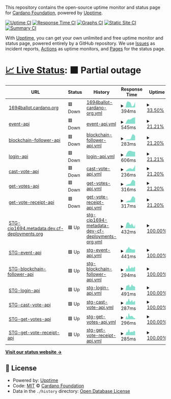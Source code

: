 This repository contains the open-source uptime monitor and status page for [Cardano Foundation](https://cardanofoundation.org), powered by [Upptime](https://github.com/upptime/upptime).

[![Uptime CI](https://github.com/cardano-foundation/cf-summit-evoting-status/workflows/Uptime%20CI/badge.svg)](https://github.com/cardano-foundation/cf-summit-evoting-status/actions?query=workflow%3A%22Uptime+CI%22)
[![Response Time CI](https://github.com/cardano-foundation/cf-summit-evoting-status/workflows/Response%20Time%20CI/badge.svg)](https://github.com/cardano-foundation/cf-summit-evoting-status/actions?query=workflow%3A%22Response+Time+CI%22)
[![Graphs CI](https://github.com/cardano-foundation/cf-summit-evoting-status/workflows/Graphs%20CI/badge.svg)](https://github.com/cardano-foundation/cf-summit-evoting-status/actions?query=workflow%3A%22Graphs+CI%22)
[![Static Site CI](https://github.com/cardano-foundation/cf-summit-evoting-status/workflows/Static%20Site%20CI/badge.svg)](https://github.com/cardano-foundation/cf-summit-evoting-status/actions?query=workflow%3A%22Static+Site+CI%22)
[![Summary CI](https://github.com/cardano-foundation/cf-summit-evoting-status/workflows/Summary%20CI/badge.svg)](https://github.com/cardano-foundation/cf-summit-evoting-status/actions?query=workflow%3A%22Summary+CI%22)

With [Upptime](https://upptime.js.org), you can get your own unlimited and free uptime monitor and status page, powered entirely by a GitHub repository. We use [Issues](https://github.com/cardano-foundation/cf-summit-evoting-status/issues) as incident reports, [Actions](https://github.com/cardano-foundation/cf-summit-evoting-status/actions) as uptime monitors, and [Pages](https://status.voting.summit.cardano.org) for the status page.

# [📈 Live Status](https://status.voting.summit.cardano.org): <!--live status--> **🟧 Partial outage**

<!--start: status pages-->
<!-- This summary is generated by Upptime (https://github.com/upptime/upptime) -->
<!-- Do not edit this manually, your changes will be overwritten -->
<!-- prettier-ignore -->
| URL | Status | History | Response Time | Uptime |
| --- | ------ | ------- | ------------- | ------ |
| <img alt="" src="https://icons.duckduckgo.com/ip3/1694ballot.cardano.org.ico" height="13"> [1694ballot.cardano.org](https://1694ballot.cardano.org/) | 🟥 Down | [1694ballot-cardano-org.yml](https://github.com/cardano-foundation/cf-cip1694-ballot-status/commits/HEAD/history/1694ballot-cardano-org.yml) | <details><summary><img alt="Response time graph" src="./graphs/1694ballot-cardano-org/response-time-week.png" height="20"> 394ms</summary><br><a href="https://status.1694ballot.cardano.org/history/1694ballot-cardano-org"><img alt="Response time 394" src="https://img.shields.io/endpoint?url=https%3A%2F%2Fraw.githubusercontent.com%2Fcardano-foundation%2Fcf-cip1694-ballot-status%2FHEAD%2Fapi%2F1694ballot-cardano-org%2Fresponse-time.json"></a><br><a href="https://status.1694ballot.cardano.org/history/1694ballot-cardano-org"><img alt="24-hour response time 394" src="https://img.shields.io/endpoint?url=https%3A%2F%2Fraw.githubusercontent.com%2Fcardano-foundation%2Fcf-cip1694-ballot-status%2FHEAD%2Fapi%2F1694ballot-cardano-org%2Fresponse-time-day.json"></a><br><a href="https://status.1694ballot.cardano.org/history/1694ballot-cardano-org"><img alt="7-day response time 394" src="https://img.shields.io/endpoint?url=https%3A%2F%2Fraw.githubusercontent.com%2Fcardano-foundation%2Fcf-cip1694-ballot-status%2FHEAD%2Fapi%2F1694ballot-cardano-org%2Fresponse-time-week.json"></a><br><a href="https://status.1694ballot.cardano.org/history/1694ballot-cardano-org"><img alt="30-day response time 394" src="https://img.shields.io/endpoint?url=https%3A%2F%2Fraw.githubusercontent.com%2Fcardano-foundation%2Fcf-cip1694-ballot-status%2FHEAD%2Fapi%2F1694ballot-cardano-org%2Fresponse-time-month.json"></a><br><a href="https://status.1694ballot.cardano.org/history/1694ballot-cardano-org"><img alt="1-year response time 394" src="https://img.shields.io/endpoint?url=https%3A%2F%2Fraw.githubusercontent.com%2Fcardano-foundation%2Fcf-cip1694-ballot-status%2FHEAD%2Fapi%2F1694ballot-cardano-org%2Fresponse-time-year.json"></a></details> | <details><summary><a href="https://status.1694ballot.cardano.org/history/1694ballot-cardano-org">33.50%</a></summary><a href="https://status.1694ballot.cardano.org/history/1694ballot-cardano-org"><img alt="All-time uptime 33.50%" src="https://img.shields.io/endpoint?url=https%3A%2F%2Fraw.githubusercontent.com%2Fcardano-foundation%2Fcf-cip1694-ballot-status%2FHEAD%2Fapi%2F1694ballot-cardano-org%2Fuptime.json"></a><br><a href="https://status.1694ballot.cardano.org/history/1694ballot-cardano-org"><img alt="24-hour uptime 33.50%" src="https://img.shields.io/endpoint?url=https%3A%2F%2Fraw.githubusercontent.com%2Fcardano-foundation%2Fcf-cip1694-ballot-status%2FHEAD%2Fapi%2F1694ballot-cardano-org%2Fuptime-day.json"></a><br><a href="https://status.1694ballot.cardano.org/history/1694ballot-cardano-org"><img alt="7-day uptime 33.50%" src="https://img.shields.io/endpoint?url=https%3A%2F%2Fraw.githubusercontent.com%2Fcardano-foundation%2Fcf-cip1694-ballot-status%2FHEAD%2Fapi%2F1694ballot-cardano-org%2Fuptime-week.json"></a><br><a href="https://status.1694ballot.cardano.org/history/1694ballot-cardano-org"><img alt="30-day uptime 33.50%" src="https://img.shields.io/endpoint?url=https%3A%2F%2Fraw.githubusercontent.com%2Fcardano-foundation%2Fcf-cip1694-ballot-status%2FHEAD%2Fapi%2F1694ballot-cardano-org%2Fuptime-month.json"></a><br><a href="https://status.1694ballot.cardano.org/history/1694ballot-cardano-org"><img alt="1-year uptime 33.50%" src="https://img.shields.io/endpoint?url=https%3A%2F%2Fraw.githubusercontent.com%2Fcardano-foundation%2Fcf-cip1694-ballot-status%2FHEAD%2Fapi%2F1694ballot-cardano-org%2Fuptime-year.json"></a></details>
| <img alt="" src="https://icons.duckduckgo.com/ip3/follower-api.1694ballot.cardano.org.ico" height="13"> [event-api](https://follower-api.1694ballot.cardano.org/api/reference/event/CIP-1694_Pre_Ratification_B240) | 🟥 Down | [event-api.yml](https://github.com/cardano-foundation/cf-cip1694-ballot-status/commits/HEAD/history/event-api.yml) | <details><summary><img alt="Response time graph" src="./graphs/event-api/response-time-week.png" height="20"> 545ms</summary><br><a href="https://status.1694ballot.cardano.org/history/event-api"><img alt="Response time 545" src="https://img.shields.io/endpoint?url=https%3A%2F%2Fraw.githubusercontent.com%2Fcardano-foundation%2Fcf-cip1694-ballot-status%2FHEAD%2Fapi%2Fevent-api%2Fresponse-time.json"></a><br><a href="https://status.1694ballot.cardano.org/history/event-api"><img alt="24-hour response time 545" src="https://img.shields.io/endpoint?url=https%3A%2F%2Fraw.githubusercontent.com%2Fcardano-foundation%2Fcf-cip1694-ballot-status%2FHEAD%2Fapi%2Fevent-api%2Fresponse-time-day.json"></a><br><a href="https://status.1694ballot.cardano.org/history/event-api"><img alt="7-day response time 545" src="https://img.shields.io/endpoint?url=https%3A%2F%2Fraw.githubusercontent.com%2Fcardano-foundation%2Fcf-cip1694-ballot-status%2FHEAD%2Fapi%2Fevent-api%2Fresponse-time-week.json"></a><br><a href="https://status.1694ballot.cardano.org/history/event-api"><img alt="30-day response time 545" src="https://img.shields.io/endpoint?url=https%3A%2F%2Fraw.githubusercontent.com%2Fcardano-foundation%2Fcf-cip1694-ballot-status%2FHEAD%2Fapi%2Fevent-api%2Fresponse-time-month.json"></a><br><a href="https://status.1694ballot.cardano.org/history/event-api"><img alt="1-year response time 545" src="https://img.shields.io/endpoint?url=https%3A%2F%2Fraw.githubusercontent.com%2Fcardano-foundation%2Fcf-cip1694-ballot-status%2FHEAD%2Fapi%2Fevent-api%2Fresponse-time-year.json"></a></details> | <details><summary><a href="https://status.1694ballot.cardano.org/history/event-api">21.21%</a></summary><a href="https://status.1694ballot.cardano.org/history/event-api"><img alt="All-time uptime 21.21%" src="https://img.shields.io/endpoint?url=https%3A%2F%2Fraw.githubusercontent.com%2Fcardano-foundation%2Fcf-cip1694-ballot-status%2FHEAD%2Fapi%2Fevent-api%2Fuptime.json"></a><br><a href="https://status.1694ballot.cardano.org/history/event-api"><img alt="24-hour uptime 21.21%" src="https://img.shields.io/endpoint?url=https%3A%2F%2Fraw.githubusercontent.com%2Fcardano-foundation%2Fcf-cip1694-ballot-status%2FHEAD%2Fapi%2Fevent-api%2Fuptime-day.json"></a><br><a href="https://status.1694ballot.cardano.org/history/event-api"><img alt="7-day uptime 21.21%" src="https://img.shields.io/endpoint?url=https%3A%2F%2Fraw.githubusercontent.com%2Fcardano-foundation%2Fcf-cip1694-ballot-status%2FHEAD%2Fapi%2Fevent-api%2Fuptime-week.json"></a><br><a href="https://status.1694ballot.cardano.org/history/event-api"><img alt="30-day uptime 21.21%" src="https://img.shields.io/endpoint?url=https%3A%2F%2Fraw.githubusercontent.com%2Fcardano-foundation%2Fcf-cip1694-ballot-status%2FHEAD%2Fapi%2Fevent-api%2Fuptime-month.json"></a><br><a href="https://status.1694ballot.cardano.org/history/event-api"><img alt="1-year uptime 21.21%" src="https://img.shields.io/endpoint?url=https%3A%2F%2Fraw.githubusercontent.com%2Fcardano-foundation%2Fcf-cip1694-ballot-status%2FHEAD%2Fapi%2Fevent-api%2Fuptime-year.json"></a></details>
| <img alt="" src="https://icons.duckduckgo.com/ip3/follower-api.1694ballot.cardano.org.ico" height="13"> [blockchain-follower-api](https://follower-api.1694ballot.cardano.org/api/blockchain/tip) | 🟥 Down | [blockchain-follower-api.yml](https://github.com/cardano-foundation/cf-cip1694-ballot-status/commits/HEAD/history/blockchain-follower-api.yml) | <details><summary><img alt="Response time graph" src="./graphs/blockchain-follower-api/response-time-week.png" height="20"> 283ms</summary><br><a href="https://status.1694ballot.cardano.org/history/blockchain-follower-api"><img alt="Response time 283" src="https://img.shields.io/endpoint?url=https%3A%2F%2Fraw.githubusercontent.com%2Fcardano-foundation%2Fcf-cip1694-ballot-status%2FHEAD%2Fapi%2Fblockchain-follower-api%2Fresponse-time.json"></a><br><a href="https://status.1694ballot.cardano.org/history/blockchain-follower-api"><img alt="24-hour response time 283" src="https://img.shields.io/endpoint?url=https%3A%2F%2Fraw.githubusercontent.com%2Fcardano-foundation%2Fcf-cip1694-ballot-status%2FHEAD%2Fapi%2Fblockchain-follower-api%2Fresponse-time-day.json"></a><br><a href="https://status.1694ballot.cardano.org/history/blockchain-follower-api"><img alt="7-day response time 283" src="https://img.shields.io/endpoint?url=https%3A%2F%2Fraw.githubusercontent.com%2Fcardano-foundation%2Fcf-cip1694-ballot-status%2FHEAD%2Fapi%2Fblockchain-follower-api%2Fresponse-time-week.json"></a><br><a href="https://status.1694ballot.cardano.org/history/blockchain-follower-api"><img alt="30-day response time 283" src="https://img.shields.io/endpoint?url=https%3A%2F%2Fraw.githubusercontent.com%2Fcardano-foundation%2Fcf-cip1694-ballot-status%2FHEAD%2Fapi%2Fblockchain-follower-api%2Fresponse-time-month.json"></a><br><a href="https://status.1694ballot.cardano.org/history/blockchain-follower-api"><img alt="1-year response time 283" src="https://img.shields.io/endpoint?url=https%3A%2F%2Fraw.githubusercontent.com%2Fcardano-foundation%2Fcf-cip1694-ballot-status%2FHEAD%2Fapi%2Fblockchain-follower-api%2Fresponse-time-year.json"></a></details> | <details><summary><a href="https://status.1694ballot.cardano.org/history/blockchain-follower-api">21.20%</a></summary><a href="https://status.1694ballot.cardano.org/history/blockchain-follower-api"><img alt="All-time uptime 21.20%" src="https://img.shields.io/endpoint?url=https%3A%2F%2Fraw.githubusercontent.com%2Fcardano-foundation%2Fcf-cip1694-ballot-status%2FHEAD%2Fapi%2Fblockchain-follower-api%2Fuptime.json"></a><br><a href="https://status.1694ballot.cardano.org/history/blockchain-follower-api"><img alt="24-hour uptime 21.20%" src="https://img.shields.io/endpoint?url=https%3A%2F%2Fraw.githubusercontent.com%2Fcardano-foundation%2Fcf-cip1694-ballot-status%2FHEAD%2Fapi%2Fblockchain-follower-api%2Fuptime-day.json"></a><br><a href="https://status.1694ballot.cardano.org/history/blockchain-follower-api"><img alt="7-day uptime 21.20%" src="https://img.shields.io/endpoint?url=https%3A%2F%2Fraw.githubusercontent.com%2Fcardano-foundation%2Fcf-cip1694-ballot-status%2FHEAD%2Fapi%2Fblockchain-follower-api%2Fuptime-week.json"></a><br><a href="https://status.1694ballot.cardano.org/history/blockchain-follower-api"><img alt="30-day uptime 21.20%" src="https://img.shields.io/endpoint?url=https%3A%2F%2Fraw.githubusercontent.com%2Fcardano-foundation%2Fcf-cip1694-ballot-status%2FHEAD%2Fapi%2Fblockchain-follower-api%2Fuptime-month.json"></a><br><a href="https://status.1694ballot.cardano.org/history/blockchain-follower-api"><img alt="1-year uptime 21.20%" src="https://img.shields.io/endpoint?url=https%3A%2F%2Fraw.githubusercontent.com%2Fcardano-foundation%2Fcf-cip1694-ballot-status%2FHEAD%2Fapi%2Fblockchain-follower-api%2Fuptime-year.json"></a></details>
| <img alt="" src="https://icons.duckduckgo.com/ip3/api.1694ballot.cardano.org.ico" height="13"> [login-api](http://api.1694ballot.cardano.org/api/auth/login) | 🟥 Down | [login-api.yml](https://github.com/cardano-foundation/cf-cip1694-ballot-status/commits/HEAD/history/login-api.yml) | <details><summary><img alt="Response time graph" src="./graphs/login-api/response-time-week.png" height="20"> 606ms</summary><br><a href="https://status.1694ballot.cardano.org/history/login-api"><img alt="Response time 606" src="https://img.shields.io/endpoint?url=https%3A%2F%2Fraw.githubusercontent.com%2Fcardano-foundation%2Fcf-cip1694-ballot-status%2FHEAD%2Fapi%2Flogin-api%2Fresponse-time.json"></a><br><a href="https://status.1694ballot.cardano.org/history/login-api"><img alt="24-hour response time 606" src="https://img.shields.io/endpoint?url=https%3A%2F%2Fraw.githubusercontent.com%2Fcardano-foundation%2Fcf-cip1694-ballot-status%2FHEAD%2Fapi%2Flogin-api%2Fresponse-time-day.json"></a><br><a href="https://status.1694ballot.cardano.org/history/login-api"><img alt="7-day response time 606" src="https://img.shields.io/endpoint?url=https%3A%2F%2Fraw.githubusercontent.com%2Fcardano-foundation%2Fcf-cip1694-ballot-status%2FHEAD%2Fapi%2Flogin-api%2Fresponse-time-week.json"></a><br><a href="https://status.1694ballot.cardano.org/history/login-api"><img alt="30-day response time 606" src="https://img.shields.io/endpoint?url=https%3A%2F%2Fraw.githubusercontent.com%2Fcardano-foundation%2Fcf-cip1694-ballot-status%2FHEAD%2Fapi%2Flogin-api%2Fresponse-time-month.json"></a><br><a href="https://status.1694ballot.cardano.org/history/login-api"><img alt="1-year response time 606" src="https://img.shields.io/endpoint?url=https%3A%2F%2Fraw.githubusercontent.com%2Fcardano-foundation%2Fcf-cip1694-ballot-status%2FHEAD%2Fapi%2Flogin-api%2Fresponse-time-year.json"></a></details> | <details><summary><a href="https://status.1694ballot.cardano.org/history/login-api">21.21%</a></summary><a href="https://status.1694ballot.cardano.org/history/login-api"><img alt="All-time uptime 21.21%" src="https://img.shields.io/endpoint?url=https%3A%2F%2Fraw.githubusercontent.com%2Fcardano-foundation%2Fcf-cip1694-ballot-status%2FHEAD%2Fapi%2Flogin-api%2Fuptime.json"></a><br><a href="https://status.1694ballot.cardano.org/history/login-api"><img alt="24-hour uptime 21.21%" src="https://img.shields.io/endpoint?url=https%3A%2F%2Fraw.githubusercontent.com%2Fcardano-foundation%2Fcf-cip1694-ballot-status%2FHEAD%2Fapi%2Flogin-api%2Fuptime-day.json"></a><br><a href="https://status.1694ballot.cardano.org/history/login-api"><img alt="7-day uptime 21.21%" src="https://img.shields.io/endpoint?url=https%3A%2F%2Fraw.githubusercontent.com%2Fcardano-foundation%2Fcf-cip1694-ballot-status%2FHEAD%2Fapi%2Flogin-api%2Fuptime-week.json"></a><br><a href="https://status.1694ballot.cardano.org/history/login-api"><img alt="30-day uptime 21.21%" src="https://img.shields.io/endpoint?url=https%3A%2F%2Fraw.githubusercontent.com%2Fcardano-foundation%2Fcf-cip1694-ballot-status%2FHEAD%2Fapi%2Flogin-api%2Fuptime-month.json"></a><br><a href="https://status.1694ballot.cardano.org/history/login-api"><img alt="1-year uptime 21.21%" src="https://img.shields.io/endpoint?url=https%3A%2F%2Fraw.githubusercontent.com%2Fcardano-foundation%2Fcf-cip1694-ballot-status%2FHEAD%2Fapi%2Flogin-api%2Fuptime-year.json"></a></details>
| <img alt="" src="https://icons.duckduckgo.com/ip3/api.1694ballot.cardano.org.ico" height="13"> [cast-vote-api](http://api.1694ballot.cardano.org/api/vote/cast) | 🟥 Down | [cast-vote-api.yml](https://github.com/cardano-foundation/cf-cip1694-ballot-status/commits/HEAD/history/cast-vote-api.yml) | <details><summary><img alt="Response time graph" src="./graphs/cast-vote-api/response-time-week.png" height="20"> 236ms</summary><br><a href="https://status.1694ballot.cardano.org/history/cast-vote-api"><img alt="Response time 236" src="https://img.shields.io/endpoint?url=https%3A%2F%2Fraw.githubusercontent.com%2Fcardano-foundation%2Fcf-cip1694-ballot-status%2FHEAD%2Fapi%2Fcast-vote-api%2Fresponse-time.json"></a><br><a href="https://status.1694ballot.cardano.org/history/cast-vote-api"><img alt="24-hour response time 236" src="https://img.shields.io/endpoint?url=https%3A%2F%2Fraw.githubusercontent.com%2Fcardano-foundation%2Fcf-cip1694-ballot-status%2FHEAD%2Fapi%2Fcast-vote-api%2Fresponse-time-day.json"></a><br><a href="https://status.1694ballot.cardano.org/history/cast-vote-api"><img alt="7-day response time 236" src="https://img.shields.io/endpoint?url=https%3A%2F%2Fraw.githubusercontent.com%2Fcardano-foundation%2Fcf-cip1694-ballot-status%2FHEAD%2Fapi%2Fcast-vote-api%2Fresponse-time-week.json"></a><br><a href="https://status.1694ballot.cardano.org/history/cast-vote-api"><img alt="30-day response time 236" src="https://img.shields.io/endpoint?url=https%3A%2F%2Fraw.githubusercontent.com%2Fcardano-foundation%2Fcf-cip1694-ballot-status%2FHEAD%2Fapi%2Fcast-vote-api%2Fresponse-time-month.json"></a><br><a href="https://status.1694ballot.cardano.org/history/cast-vote-api"><img alt="1-year response time 236" src="https://img.shields.io/endpoint?url=https%3A%2F%2Fraw.githubusercontent.com%2Fcardano-foundation%2Fcf-cip1694-ballot-status%2FHEAD%2Fapi%2Fcast-vote-api%2Fresponse-time-year.json"></a></details> | <details><summary><a href="https://status.1694ballot.cardano.org/history/cast-vote-api">21.20%</a></summary><a href="https://status.1694ballot.cardano.org/history/cast-vote-api"><img alt="All-time uptime 21.20%" src="https://img.shields.io/endpoint?url=https%3A%2F%2Fraw.githubusercontent.com%2Fcardano-foundation%2Fcf-cip1694-ballot-status%2FHEAD%2Fapi%2Fcast-vote-api%2Fuptime.json"></a><br><a href="https://status.1694ballot.cardano.org/history/cast-vote-api"><img alt="24-hour uptime 21.20%" src="https://img.shields.io/endpoint?url=https%3A%2F%2Fraw.githubusercontent.com%2Fcardano-foundation%2Fcf-cip1694-ballot-status%2FHEAD%2Fapi%2Fcast-vote-api%2Fuptime-day.json"></a><br><a href="https://status.1694ballot.cardano.org/history/cast-vote-api"><img alt="7-day uptime 21.20%" src="https://img.shields.io/endpoint?url=https%3A%2F%2Fraw.githubusercontent.com%2Fcardano-foundation%2Fcf-cip1694-ballot-status%2FHEAD%2Fapi%2Fcast-vote-api%2Fuptime-week.json"></a><br><a href="https://status.1694ballot.cardano.org/history/cast-vote-api"><img alt="30-day uptime 21.20%" src="https://img.shields.io/endpoint?url=https%3A%2F%2Fraw.githubusercontent.com%2Fcardano-foundation%2Fcf-cip1694-ballot-status%2FHEAD%2Fapi%2Fcast-vote-api%2Fuptime-month.json"></a><br><a href="https://status.1694ballot.cardano.org/history/cast-vote-api"><img alt="1-year uptime 21.20%" src="https://img.shields.io/endpoint?url=https%3A%2F%2Fraw.githubusercontent.com%2Fcardano-foundation%2Fcf-cip1694-ballot-status%2FHEAD%2Fapi%2Fcast-vote-api%2Fuptime-year.json"></a></details>
| <img alt="" src="https://icons.duckduckgo.com/ip3/api.1694ballot.cardano.org.ico" height="13"> [get-votes-api](http://api.1694ballot.cardano.org/api/vote/votes/CIP-1694_Pre_Ratification_B240) | 🟥 Down | [get-votes-api.yml](https://github.com/cardano-foundation/cf-cip1694-ballot-status/commits/HEAD/history/get-votes-api.yml) | <details><summary><img alt="Response time graph" src="./graphs/get-votes-api/response-time-week.png" height="20"> 316ms</summary><br><a href="https://status.1694ballot.cardano.org/history/get-votes-api"><img alt="Response time 316" src="https://img.shields.io/endpoint?url=https%3A%2F%2Fraw.githubusercontent.com%2Fcardano-foundation%2Fcf-cip1694-ballot-status%2FHEAD%2Fapi%2Fget-votes-api%2Fresponse-time.json"></a><br><a href="https://status.1694ballot.cardano.org/history/get-votes-api"><img alt="24-hour response time 316" src="https://img.shields.io/endpoint?url=https%3A%2F%2Fraw.githubusercontent.com%2Fcardano-foundation%2Fcf-cip1694-ballot-status%2FHEAD%2Fapi%2Fget-votes-api%2Fresponse-time-day.json"></a><br><a href="https://status.1694ballot.cardano.org/history/get-votes-api"><img alt="7-day response time 316" src="https://img.shields.io/endpoint?url=https%3A%2F%2Fraw.githubusercontent.com%2Fcardano-foundation%2Fcf-cip1694-ballot-status%2FHEAD%2Fapi%2Fget-votes-api%2Fresponse-time-week.json"></a><br><a href="https://status.1694ballot.cardano.org/history/get-votes-api"><img alt="30-day response time 316" src="https://img.shields.io/endpoint?url=https%3A%2F%2Fraw.githubusercontent.com%2Fcardano-foundation%2Fcf-cip1694-ballot-status%2FHEAD%2Fapi%2Fget-votes-api%2Fresponse-time-month.json"></a><br><a href="https://status.1694ballot.cardano.org/history/get-votes-api"><img alt="1-year response time 316" src="https://img.shields.io/endpoint?url=https%3A%2F%2Fraw.githubusercontent.com%2Fcardano-foundation%2Fcf-cip1694-ballot-status%2FHEAD%2Fapi%2Fget-votes-api%2Fresponse-time-year.json"></a></details> | <details><summary><a href="https://status.1694ballot.cardano.org/history/get-votes-api">21.20%</a></summary><a href="https://status.1694ballot.cardano.org/history/get-votes-api"><img alt="All-time uptime 21.20%" src="https://img.shields.io/endpoint?url=https%3A%2F%2Fraw.githubusercontent.com%2Fcardano-foundation%2Fcf-cip1694-ballot-status%2FHEAD%2Fapi%2Fget-votes-api%2Fuptime.json"></a><br><a href="https://status.1694ballot.cardano.org/history/get-votes-api"><img alt="24-hour uptime 21.20%" src="https://img.shields.io/endpoint?url=https%3A%2F%2Fraw.githubusercontent.com%2Fcardano-foundation%2Fcf-cip1694-ballot-status%2FHEAD%2Fapi%2Fget-votes-api%2Fuptime-day.json"></a><br><a href="https://status.1694ballot.cardano.org/history/get-votes-api"><img alt="7-day uptime 21.20%" src="https://img.shields.io/endpoint?url=https%3A%2F%2Fraw.githubusercontent.com%2Fcardano-foundation%2Fcf-cip1694-ballot-status%2FHEAD%2Fapi%2Fget-votes-api%2Fuptime-week.json"></a><br><a href="https://status.1694ballot.cardano.org/history/get-votes-api"><img alt="30-day uptime 21.20%" src="https://img.shields.io/endpoint?url=https%3A%2F%2Fraw.githubusercontent.com%2Fcardano-foundation%2Fcf-cip1694-ballot-status%2FHEAD%2Fapi%2Fget-votes-api%2Fuptime-month.json"></a><br><a href="https://status.1694ballot.cardano.org/history/get-votes-api"><img alt="1-year uptime 21.20%" src="https://img.shields.io/endpoint?url=https%3A%2F%2Fraw.githubusercontent.com%2Fcardano-foundation%2Fcf-cip1694-ballot-status%2FHEAD%2Fapi%2Fget-votes-api%2Fuptime-year.json"></a></details>
| <img alt="" src="https://icons.duckduckgo.com/ip3/api.1694ballot.cardano.org.ico" height="13"> [get-vote-receipt-api](http://api.1694ballot.cardano.org/api/vote/receipt/CIP-1694_Pre_Ratification_B240/AMBASSADOR) | 🟥 Down | [get-vote-receipt-api.yml](https://github.com/cardano-foundation/cf-cip1694-ballot-status/commits/HEAD/history/get-vote-receipt-api.yml) | <details><summary><img alt="Response time graph" src="./graphs/get-vote-receipt-api/response-time-week.png" height="20"> 317ms</summary><br><a href="https://status.1694ballot.cardano.org/history/get-vote-receipt-api"><img alt="Response time 317" src="https://img.shields.io/endpoint?url=https%3A%2F%2Fraw.githubusercontent.com%2Fcardano-foundation%2Fcf-cip1694-ballot-status%2FHEAD%2Fapi%2Fget-vote-receipt-api%2Fresponse-time.json"></a><br><a href="https://status.1694ballot.cardano.org/history/get-vote-receipt-api"><img alt="24-hour response time 317" src="https://img.shields.io/endpoint?url=https%3A%2F%2Fraw.githubusercontent.com%2Fcardano-foundation%2Fcf-cip1694-ballot-status%2FHEAD%2Fapi%2Fget-vote-receipt-api%2Fresponse-time-day.json"></a><br><a href="https://status.1694ballot.cardano.org/history/get-vote-receipt-api"><img alt="7-day response time 317" src="https://img.shields.io/endpoint?url=https%3A%2F%2Fraw.githubusercontent.com%2Fcardano-foundation%2Fcf-cip1694-ballot-status%2FHEAD%2Fapi%2Fget-vote-receipt-api%2Fresponse-time-week.json"></a><br><a href="https://status.1694ballot.cardano.org/history/get-vote-receipt-api"><img alt="30-day response time 317" src="https://img.shields.io/endpoint?url=https%3A%2F%2Fraw.githubusercontent.com%2Fcardano-foundation%2Fcf-cip1694-ballot-status%2FHEAD%2Fapi%2Fget-vote-receipt-api%2Fresponse-time-month.json"></a><br><a href="https://status.1694ballot.cardano.org/history/get-vote-receipt-api"><img alt="1-year response time 317" src="https://img.shields.io/endpoint?url=https%3A%2F%2Fraw.githubusercontent.com%2Fcardano-foundation%2Fcf-cip1694-ballot-status%2FHEAD%2Fapi%2Fget-vote-receipt-api%2Fresponse-time-year.json"></a></details> | <details><summary><a href="https://status.1694ballot.cardano.org/history/get-vote-receipt-api">21.20%</a></summary><a href="https://status.1694ballot.cardano.org/history/get-vote-receipt-api"><img alt="All-time uptime 21.20%" src="https://img.shields.io/endpoint?url=https%3A%2F%2Fraw.githubusercontent.com%2Fcardano-foundation%2Fcf-cip1694-ballot-status%2FHEAD%2Fapi%2Fget-vote-receipt-api%2Fuptime.json"></a><br><a href="https://status.1694ballot.cardano.org/history/get-vote-receipt-api"><img alt="24-hour uptime 21.20%" src="https://img.shields.io/endpoint?url=https%3A%2F%2Fraw.githubusercontent.com%2Fcardano-foundation%2Fcf-cip1694-ballot-status%2FHEAD%2Fapi%2Fget-vote-receipt-api%2Fuptime-day.json"></a><br><a href="https://status.1694ballot.cardano.org/history/get-vote-receipt-api"><img alt="7-day uptime 21.20%" src="https://img.shields.io/endpoint?url=https%3A%2F%2Fraw.githubusercontent.com%2Fcardano-foundation%2Fcf-cip1694-ballot-status%2FHEAD%2Fapi%2Fget-vote-receipt-api%2Fuptime-week.json"></a><br><a href="https://status.1694ballot.cardano.org/history/get-vote-receipt-api"><img alt="30-day uptime 21.20%" src="https://img.shields.io/endpoint?url=https%3A%2F%2Fraw.githubusercontent.com%2Fcardano-foundation%2Fcf-cip1694-ballot-status%2FHEAD%2Fapi%2Fget-vote-receipt-api%2Fuptime-month.json"></a><br><a href="https://status.1694ballot.cardano.org/history/get-vote-receipt-api"><img alt="1-year uptime 21.20%" src="https://img.shields.io/endpoint?url=https%3A%2F%2Fraw.githubusercontent.com%2Fcardano-foundation%2Fcf-cip1694-ballot-status%2FHEAD%2Fapi%2Fget-vote-receipt-api%2Fuptime-year.json"></a></details>
| <img alt="" src="https://icons.duckduckgo.com/ip3/cip1694.metadata.dev.cf-deployments.org.ico" height="13"> [STG-cip1694.metadata.dev.cf-deployments.org](https://cip1694.metadata.dev.cf-deployments.org/) | 🟩 Up | [stg-cip1694-metadata-dev-cf-deployments-org.yml](https://github.com/cardano-foundation/cf-cip1694-ballot-status/commits/HEAD/history/stg-cip1694-metadata-dev-cf-deployments-org.yml) | <details><summary><img alt="Response time graph" src="./graphs/stg-cip1694-metadata-dev-cf-deployments-org/response-time-week.png" height="20"> 432ms</summary><br><a href="https://status.1694ballot.cardano.org/history/stg-cip1694-metadata-dev-cf-deployments-org"><img alt="Response time 432" src="https://img.shields.io/endpoint?url=https%3A%2F%2Fraw.githubusercontent.com%2Fcardano-foundation%2Fcf-cip1694-ballot-status%2FHEAD%2Fapi%2Fstg-cip1694-metadata-dev-cf-deployments-org%2Fresponse-time.json"></a><br><a href="https://status.1694ballot.cardano.org/history/stg-cip1694-metadata-dev-cf-deployments-org"><img alt="24-hour response time 432" src="https://img.shields.io/endpoint?url=https%3A%2F%2Fraw.githubusercontent.com%2Fcardano-foundation%2Fcf-cip1694-ballot-status%2FHEAD%2Fapi%2Fstg-cip1694-metadata-dev-cf-deployments-org%2Fresponse-time-day.json"></a><br><a href="https://status.1694ballot.cardano.org/history/stg-cip1694-metadata-dev-cf-deployments-org"><img alt="7-day response time 432" src="https://img.shields.io/endpoint?url=https%3A%2F%2Fraw.githubusercontent.com%2Fcardano-foundation%2Fcf-cip1694-ballot-status%2FHEAD%2Fapi%2Fstg-cip1694-metadata-dev-cf-deployments-org%2Fresponse-time-week.json"></a><br><a href="https://status.1694ballot.cardano.org/history/stg-cip1694-metadata-dev-cf-deployments-org"><img alt="30-day response time 432" src="https://img.shields.io/endpoint?url=https%3A%2F%2Fraw.githubusercontent.com%2Fcardano-foundation%2Fcf-cip1694-ballot-status%2FHEAD%2Fapi%2Fstg-cip1694-metadata-dev-cf-deployments-org%2Fresponse-time-month.json"></a><br><a href="https://status.1694ballot.cardano.org/history/stg-cip1694-metadata-dev-cf-deployments-org"><img alt="1-year response time 432" src="https://img.shields.io/endpoint?url=https%3A%2F%2Fraw.githubusercontent.com%2Fcardano-foundation%2Fcf-cip1694-ballot-status%2FHEAD%2Fapi%2Fstg-cip1694-metadata-dev-cf-deployments-org%2Fresponse-time-year.json"></a></details> | <details><summary><a href="https://status.1694ballot.cardano.org/history/stg-cip1694-metadata-dev-cf-deployments-org">100.00%</a></summary><a href="https://status.1694ballot.cardano.org/history/stg-cip1694-metadata-dev-cf-deployments-org"><img alt="All-time uptime 100.00%" src="https://img.shields.io/endpoint?url=https%3A%2F%2Fraw.githubusercontent.com%2Fcardano-foundation%2Fcf-cip1694-ballot-status%2FHEAD%2Fapi%2Fstg-cip1694-metadata-dev-cf-deployments-org%2Fuptime.json"></a><br><a href="https://status.1694ballot.cardano.org/history/stg-cip1694-metadata-dev-cf-deployments-org"><img alt="24-hour uptime 100.00%" src="https://img.shields.io/endpoint?url=https%3A%2F%2Fraw.githubusercontent.com%2Fcardano-foundation%2Fcf-cip1694-ballot-status%2FHEAD%2Fapi%2Fstg-cip1694-metadata-dev-cf-deployments-org%2Fuptime-day.json"></a><br><a href="https://status.1694ballot.cardano.org/history/stg-cip1694-metadata-dev-cf-deployments-org"><img alt="7-day uptime 100.00%" src="https://img.shields.io/endpoint?url=https%3A%2F%2Fraw.githubusercontent.com%2Fcardano-foundation%2Fcf-cip1694-ballot-status%2FHEAD%2Fapi%2Fstg-cip1694-metadata-dev-cf-deployments-org%2Fuptime-week.json"></a><br><a href="https://status.1694ballot.cardano.org/history/stg-cip1694-metadata-dev-cf-deployments-org"><img alt="30-day uptime 100.00%" src="https://img.shields.io/endpoint?url=https%3A%2F%2Fraw.githubusercontent.com%2Fcardano-foundation%2Fcf-cip1694-ballot-status%2FHEAD%2Fapi%2Fstg-cip1694-metadata-dev-cf-deployments-org%2Fuptime-month.json"></a><br><a href="https://status.1694ballot.cardano.org/history/stg-cip1694-metadata-dev-cf-deployments-org"><img alt="1-year uptime 100.00%" src="https://img.shields.io/endpoint?url=https%3A%2F%2Fraw.githubusercontent.com%2Fcardano-foundation%2Fcf-cip1694-ballot-status%2FHEAD%2Fapi%2Fstg-cip1694-metadata-dev-cf-deployments-org%2Fuptime-year.json"></a></details>
| <img alt="" src="https://icons.duckduckgo.com/ip3/follower-api.cip1694.metadata.dev.cf-deployments.org.ico" height="13"> [STG-event-api](https://follower-api.cip1694.metadata.dev.cf-deployments.org/api/reference/event/CIP-1694_Pre_Ratification_B240) | 🟩 Up | [stg-event-api.yml](https://github.com/cardano-foundation/cf-cip1694-ballot-status/commits/HEAD/history/stg-event-api.yml) | <details><summary><img alt="Response time graph" src="./graphs/stg-event-api/response-time-week.png" height="20"> 441ms</summary><br><a href="https://status.1694ballot.cardano.org/history/stg-event-api"><img alt="Response time 441" src="https://img.shields.io/endpoint?url=https%3A%2F%2Fraw.githubusercontent.com%2Fcardano-foundation%2Fcf-cip1694-ballot-status%2FHEAD%2Fapi%2Fstg-event-api%2Fresponse-time.json"></a><br><a href="https://status.1694ballot.cardano.org/history/stg-event-api"><img alt="24-hour response time 441" src="https://img.shields.io/endpoint?url=https%3A%2F%2Fraw.githubusercontent.com%2Fcardano-foundation%2Fcf-cip1694-ballot-status%2FHEAD%2Fapi%2Fstg-event-api%2Fresponse-time-day.json"></a><br><a href="https://status.1694ballot.cardano.org/history/stg-event-api"><img alt="7-day response time 441" src="https://img.shields.io/endpoint?url=https%3A%2F%2Fraw.githubusercontent.com%2Fcardano-foundation%2Fcf-cip1694-ballot-status%2FHEAD%2Fapi%2Fstg-event-api%2Fresponse-time-week.json"></a><br><a href="https://status.1694ballot.cardano.org/history/stg-event-api"><img alt="30-day response time 441" src="https://img.shields.io/endpoint?url=https%3A%2F%2Fraw.githubusercontent.com%2Fcardano-foundation%2Fcf-cip1694-ballot-status%2FHEAD%2Fapi%2Fstg-event-api%2Fresponse-time-month.json"></a><br><a href="https://status.1694ballot.cardano.org/history/stg-event-api"><img alt="1-year response time 441" src="https://img.shields.io/endpoint?url=https%3A%2F%2Fraw.githubusercontent.com%2Fcardano-foundation%2Fcf-cip1694-ballot-status%2FHEAD%2Fapi%2Fstg-event-api%2Fresponse-time-year.json"></a></details> | <details><summary><a href="https://status.1694ballot.cardano.org/history/stg-event-api">100.00%</a></summary><a href="https://status.1694ballot.cardano.org/history/stg-event-api"><img alt="All-time uptime 100.00%" src="https://img.shields.io/endpoint?url=https%3A%2F%2Fraw.githubusercontent.com%2Fcardano-foundation%2Fcf-cip1694-ballot-status%2FHEAD%2Fapi%2Fstg-event-api%2Fuptime.json"></a><br><a href="https://status.1694ballot.cardano.org/history/stg-event-api"><img alt="24-hour uptime 100.00%" src="https://img.shields.io/endpoint?url=https%3A%2F%2Fraw.githubusercontent.com%2Fcardano-foundation%2Fcf-cip1694-ballot-status%2FHEAD%2Fapi%2Fstg-event-api%2Fuptime-day.json"></a><br><a href="https://status.1694ballot.cardano.org/history/stg-event-api"><img alt="7-day uptime 100.00%" src="https://img.shields.io/endpoint?url=https%3A%2F%2Fraw.githubusercontent.com%2Fcardano-foundation%2Fcf-cip1694-ballot-status%2FHEAD%2Fapi%2Fstg-event-api%2Fuptime-week.json"></a><br><a href="https://status.1694ballot.cardano.org/history/stg-event-api"><img alt="30-day uptime 100.00%" src="https://img.shields.io/endpoint?url=https%3A%2F%2Fraw.githubusercontent.com%2Fcardano-foundation%2Fcf-cip1694-ballot-status%2FHEAD%2Fapi%2Fstg-event-api%2Fuptime-month.json"></a><br><a href="https://status.1694ballot.cardano.org/history/stg-event-api"><img alt="1-year uptime 100.00%" src="https://img.shields.io/endpoint?url=https%3A%2F%2Fraw.githubusercontent.com%2Fcardano-foundation%2Fcf-cip1694-ballot-status%2FHEAD%2Fapi%2Fstg-event-api%2Fuptime-year.json"></a></details>
| <img alt="" src="https://icons.duckduckgo.com/ip3/follower-api.cip1694.metadata.dev.cf-deployments.org.ico" height="13"> [STG-blockchain-follower-api](https://follower-api.cip1694.metadata.dev.cf-deployments.org/api/blockchain/tip) | 🟩 Up | [stg-blockchain-follower-api.yml](https://github.com/cardano-foundation/cf-cip1694-ballot-status/commits/HEAD/history/stg-blockchain-follower-api.yml) | <details><summary><img alt="Response time graph" src="./graphs/stg-blockchain-follower-api/response-time-week.png" height="20"> 294ms</summary><br><a href="https://status.1694ballot.cardano.org/history/stg-blockchain-follower-api"><img alt="Response time 294" src="https://img.shields.io/endpoint?url=https%3A%2F%2Fraw.githubusercontent.com%2Fcardano-foundation%2Fcf-cip1694-ballot-status%2FHEAD%2Fapi%2Fstg-blockchain-follower-api%2Fresponse-time.json"></a><br><a href="https://status.1694ballot.cardano.org/history/stg-blockchain-follower-api"><img alt="24-hour response time 294" src="https://img.shields.io/endpoint?url=https%3A%2F%2Fraw.githubusercontent.com%2Fcardano-foundation%2Fcf-cip1694-ballot-status%2FHEAD%2Fapi%2Fstg-blockchain-follower-api%2Fresponse-time-day.json"></a><br><a href="https://status.1694ballot.cardano.org/history/stg-blockchain-follower-api"><img alt="7-day response time 294" src="https://img.shields.io/endpoint?url=https%3A%2F%2Fraw.githubusercontent.com%2Fcardano-foundation%2Fcf-cip1694-ballot-status%2FHEAD%2Fapi%2Fstg-blockchain-follower-api%2Fresponse-time-week.json"></a><br><a href="https://status.1694ballot.cardano.org/history/stg-blockchain-follower-api"><img alt="30-day response time 294" src="https://img.shields.io/endpoint?url=https%3A%2F%2Fraw.githubusercontent.com%2Fcardano-foundation%2Fcf-cip1694-ballot-status%2FHEAD%2Fapi%2Fstg-blockchain-follower-api%2Fresponse-time-month.json"></a><br><a href="https://status.1694ballot.cardano.org/history/stg-blockchain-follower-api"><img alt="1-year response time 294" src="https://img.shields.io/endpoint?url=https%3A%2F%2Fraw.githubusercontent.com%2Fcardano-foundation%2Fcf-cip1694-ballot-status%2FHEAD%2Fapi%2Fstg-blockchain-follower-api%2Fresponse-time-year.json"></a></details> | <details><summary><a href="https://status.1694ballot.cardano.org/history/stg-blockchain-follower-api">100.00%</a></summary><a href="https://status.1694ballot.cardano.org/history/stg-blockchain-follower-api"><img alt="All-time uptime 100.00%" src="https://img.shields.io/endpoint?url=https%3A%2F%2Fraw.githubusercontent.com%2Fcardano-foundation%2Fcf-cip1694-ballot-status%2FHEAD%2Fapi%2Fstg-blockchain-follower-api%2Fuptime.json"></a><br><a href="https://status.1694ballot.cardano.org/history/stg-blockchain-follower-api"><img alt="24-hour uptime 100.00%" src="https://img.shields.io/endpoint?url=https%3A%2F%2Fraw.githubusercontent.com%2Fcardano-foundation%2Fcf-cip1694-ballot-status%2FHEAD%2Fapi%2Fstg-blockchain-follower-api%2Fuptime-day.json"></a><br><a href="https://status.1694ballot.cardano.org/history/stg-blockchain-follower-api"><img alt="7-day uptime 100.00%" src="https://img.shields.io/endpoint?url=https%3A%2F%2Fraw.githubusercontent.com%2Fcardano-foundation%2Fcf-cip1694-ballot-status%2FHEAD%2Fapi%2Fstg-blockchain-follower-api%2Fuptime-week.json"></a><br><a href="https://status.1694ballot.cardano.org/history/stg-blockchain-follower-api"><img alt="30-day uptime 100.00%" src="https://img.shields.io/endpoint?url=https%3A%2F%2Fraw.githubusercontent.com%2Fcardano-foundation%2Fcf-cip1694-ballot-status%2FHEAD%2Fapi%2Fstg-blockchain-follower-api%2Fuptime-month.json"></a><br><a href="https://status.1694ballot.cardano.org/history/stg-blockchain-follower-api"><img alt="1-year uptime 100.00%" src="https://img.shields.io/endpoint?url=https%3A%2F%2Fraw.githubusercontent.com%2Fcardano-foundation%2Fcf-cip1694-ballot-status%2FHEAD%2Fapi%2Fstg-blockchain-follower-api%2Fuptime-year.json"></a></details>
| <img alt="" src="https://icons.duckduckgo.com/ip3/api.cip1694.metadata.dev.cf-deployments.org.ico" height="13"> [STG-login-api](http://api.cip1694.metadata.dev.cf-deployments.org/api/auth/login) | 🟩 Up | [stg-login-api.yml](https://github.com/cardano-foundation/cf-cip1694-ballot-status/commits/HEAD/history/stg-login-api.yml) | <details><summary><img alt="Response time graph" src="./graphs/stg-login-api/response-time-week.png" height="20"> 491ms</summary><br><a href="https://status.1694ballot.cardano.org/history/stg-login-api"><img alt="Response time 491" src="https://img.shields.io/endpoint?url=https%3A%2F%2Fraw.githubusercontent.com%2Fcardano-foundation%2Fcf-cip1694-ballot-status%2FHEAD%2Fapi%2Fstg-login-api%2Fresponse-time.json"></a><br><a href="https://status.1694ballot.cardano.org/history/stg-login-api"><img alt="24-hour response time 491" src="https://img.shields.io/endpoint?url=https%3A%2F%2Fraw.githubusercontent.com%2Fcardano-foundation%2Fcf-cip1694-ballot-status%2FHEAD%2Fapi%2Fstg-login-api%2Fresponse-time-day.json"></a><br><a href="https://status.1694ballot.cardano.org/history/stg-login-api"><img alt="7-day response time 491" src="https://img.shields.io/endpoint?url=https%3A%2F%2Fraw.githubusercontent.com%2Fcardano-foundation%2Fcf-cip1694-ballot-status%2FHEAD%2Fapi%2Fstg-login-api%2Fresponse-time-week.json"></a><br><a href="https://status.1694ballot.cardano.org/history/stg-login-api"><img alt="30-day response time 491" src="https://img.shields.io/endpoint?url=https%3A%2F%2Fraw.githubusercontent.com%2Fcardano-foundation%2Fcf-cip1694-ballot-status%2FHEAD%2Fapi%2Fstg-login-api%2Fresponse-time-month.json"></a><br><a href="https://status.1694ballot.cardano.org/history/stg-login-api"><img alt="1-year response time 491" src="https://img.shields.io/endpoint?url=https%3A%2F%2Fraw.githubusercontent.com%2Fcardano-foundation%2Fcf-cip1694-ballot-status%2FHEAD%2Fapi%2Fstg-login-api%2Fresponse-time-year.json"></a></details> | <details><summary><a href="https://status.1694ballot.cardano.org/history/stg-login-api">100.00%</a></summary><a href="https://status.1694ballot.cardano.org/history/stg-login-api"><img alt="All-time uptime 100.00%" src="https://img.shields.io/endpoint?url=https%3A%2F%2Fraw.githubusercontent.com%2Fcardano-foundation%2Fcf-cip1694-ballot-status%2FHEAD%2Fapi%2Fstg-login-api%2Fuptime.json"></a><br><a href="https://status.1694ballot.cardano.org/history/stg-login-api"><img alt="24-hour uptime 100.00%" src="https://img.shields.io/endpoint?url=https%3A%2F%2Fraw.githubusercontent.com%2Fcardano-foundation%2Fcf-cip1694-ballot-status%2FHEAD%2Fapi%2Fstg-login-api%2Fuptime-day.json"></a><br><a href="https://status.1694ballot.cardano.org/history/stg-login-api"><img alt="7-day uptime 100.00%" src="https://img.shields.io/endpoint?url=https%3A%2F%2Fraw.githubusercontent.com%2Fcardano-foundation%2Fcf-cip1694-ballot-status%2FHEAD%2Fapi%2Fstg-login-api%2Fuptime-week.json"></a><br><a href="https://status.1694ballot.cardano.org/history/stg-login-api"><img alt="30-day uptime 100.00%" src="https://img.shields.io/endpoint?url=https%3A%2F%2Fraw.githubusercontent.com%2Fcardano-foundation%2Fcf-cip1694-ballot-status%2FHEAD%2Fapi%2Fstg-login-api%2Fuptime-month.json"></a><br><a href="https://status.1694ballot.cardano.org/history/stg-login-api"><img alt="1-year uptime 100.00%" src="https://img.shields.io/endpoint?url=https%3A%2F%2Fraw.githubusercontent.com%2Fcardano-foundation%2Fcf-cip1694-ballot-status%2FHEAD%2Fapi%2Fstg-login-api%2Fuptime-year.json"></a></details>
| <img alt="" src="https://icons.duckduckgo.com/ip3/api.cip1694.metadata.dev.cf-deployments.org.ico" height="13"> [STG-cast-vote-api](http://api.cip1694.metadata.dev.cf-deployments.org/api/vote/cast) | 🟩 Up | [stg-cast-vote-api.yml](https://github.com/cardano-foundation/cf-cip1694-ballot-status/commits/HEAD/history/stg-cast-vote-api.yml) | <details><summary><img alt="Response time graph" src="./graphs/stg-cast-vote-api/response-time-week.png" height="20"> 287ms</summary><br><a href="https://status.1694ballot.cardano.org/history/stg-cast-vote-api"><img alt="Response time 287" src="https://img.shields.io/endpoint?url=https%3A%2F%2Fraw.githubusercontent.com%2Fcardano-foundation%2Fcf-cip1694-ballot-status%2FHEAD%2Fapi%2Fstg-cast-vote-api%2Fresponse-time.json"></a><br><a href="https://status.1694ballot.cardano.org/history/stg-cast-vote-api"><img alt="24-hour response time 287" src="https://img.shields.io/endpoint?url=https%3A%2F%2Fraw.githubusercontent.com%2Fcardano-foundation%2Fcf-cip1694-ballot-status%2FHEAD%2Fapi%2Fstg-cast-vote-api%2Fresponse-time-day.json"></a><br><a href="https://status.1694ballot.cardano.org/history/stg-cast-vote-api"><img alt="7-day response time 287" src="https://img.shields.io/endpoint?url=https%3A%2F%2Fraw.githubusercontent.com%2Fcardano-foundation%2Fcf-cip1694-ballot-status%2FHEAD%2Fapi%2Fstg-cast-vote-api%2Fresponse-time-week.json"></a><br><a href="https://status.1694ballot.cardano.org/history/stg-cast-vote-api"><img alt="30-day response time 287" src="https://img.shields.io/endpoint?url=https%3A%2F%2Fraw.githubusercontent.com%2Fcardano-foundation%2Fcf-cip1694-ballot-status%2FHEAD%2Fapi%2Fstg-cast-vote-api%2Fresponse-time-month.json"></a><br><a href="https://status.1694ballot.cardano.org/history/stg-cast-vote-api"><img alt="1-year response time 287" src="https://img.shields.io/endpoint?url=https%3A%2F%2Fraw.githubusercontent.com%2Fcardano-foundation%2Fcf-cip1694-ballot-status%2FHEAD%2Fapi%2Fstg-cast-vote-api%2Fresponse-time-year.json"></a></details> | <details><summary><a href="https://status.1694ballot.cardano.org/history/stg-cast-vote-api">100.00%</a></summary><a href="https://status.1694ballot.cardano.org/history/stg-cast-vote-api"><img alt="All-time uptime 100.00%" src="https://img.shields.io/endpoint?url=https%3A%2F%2Fraw.githubusercontent.com%2Fcardano-foundation%2Fcf-cip1694-ballot-status%2FHEAD%2Fapi%2Fstg-cast-vote-api%2Fuptime.json"></a><br><a href="https://status.1694ballot.cardano.org/history/stg-cast-vote-api"><img alt="24-hour uptime 100.00%" src="https://img.shields.io/endpoint?url=https%3A%2F%2Fraw.githubusercontent.com%2Fcardano-foundation%2Fcf-cip1694-ballot-status%2FHEAD%2Fapi%2Fstg-cast-vote-api%2Fuptime-day.json"></a><br><a href="https://status.1694ballot.cardano.org/history/stg-cast-vote-api"><img alt="7-day uptime 100.00%" src="https://img.shields.io/endpoint?url=https%3A%2F%2Fraw.githubusercontent.com%2Fcardano-foundation%2Fcf-cip1694-ballot-status%2FHEAD%2Fapi%2Fstg-cast-vote-api%2Fuptime-week.json"></a><br><a href="https://status.1694ballot.cardano.org/history/stg-cast-vote-api"><img alt="30-day uptime 100.00%" src="https://img.shields.io/endpoint?url=https%3A%2F%2Fraw.githubusercontent.com%2Fcardano-foundation%2Fcf-cip1694-ballot-status%2FHEAD%2Fapi%2Fstg-cast-vote-api%2Fuptime-month.json"></a><br><a href="https://status.1694ballot.cardano.org/history/stg-cast-vote-api"><img alt="1-year uptime 100.00%" src="https://img.shields.io/endpoint?url=https%3A%2F%2Fraw.githubusercontent.com%2Fcardano-foundation%2Fcf-cip1694-ballot-status%2FHEAD%2Fapi%2Fstg-cast-vote-api%2Fuptime-year.json"></a></details>
| <img alt="" src="https://icons.duckduckgo.com/ip3/api.cip1694.metadata.dev.cf-deployments.org.ico" height="13"> [STG-get-votes-api](http://api.cip1694.metadata.dev.cf-deployments.org/api/vote/votes/CIP-1694_Pre_Ratification_B240) | 🟩 Up | [stg-get-votes-api.yml](https://github.com/cardano-foundation/cf-cip1694-ballot-status/commits/HEAD/history/stg-get-votes-api.yml) | <details><summary><img alt="Response time graph" src="./graphs/stg-get-votes-api/response-time-week.png" height="20"> 296ms</summary><br><a href="https://status.1694ballot.cardano.org/history/stg-get-votes-api"><img alt="Response time 296" src="https://img.shields.io/endpoint?url=https%3A%2F%2Fraw.githubusercontent.com%2Fcardano-foundation%2Fcf-cip1694-ballot-status%2FHEAD%2Fapi%2Fstg-get-votes-api%2Fresponse-time.json"></a><br><a href="https://status.1694ballot.cardano.org/history/stg-get-votes-api"><img alt="24-hour response time 296" src="https://img.shields.io/endpoint?url=https%3A%2F%2Fraw.githubusercontent.com%2Fcardano-foundation%2Fcf-cip1694-ballot-status%2FHEAD%2Fapi%2Fstg-get-votes-api%2Fresponse-time-day.json"></a><br><a href="https://status.1694ballot.cardano.org/history/stg-get-votes-api"><img alt="7-day response time 296" src="https://img.shields.io/endpoint?url=https%3A%2F%2Fraw.githubusercontent.com%2Fcardano-foundation%2Fcf-cip1694-ballot-status%2FHEAD%2Fapi%2Fstg-get-votes-api%2Fresponse-time-week.json"></a><br><a href="https://status.1694ballot.cardano.org/history/stg-get-votes-api"><img alt="30-day response time 296" src="https://img.shields.io/endpoint?url=https%3A%2F%2Fraw.githubusercontent.com%2Fcardano-foundation%2Fcf-cip1694-ballot-status%2FHEAD%2Fapi%2Fstg-get-votes-api%2Fresponse-time-month.json"></a><br><a href="https://status.1694ballot.cardano.org/history/stg-get-votes-api"><img alt="1-year response time 296" src="https://img.shields.io/endpoint?url=https%3A%2F%2Fraw.githubusercontent.com%2Fcardano-foundation%2Fcf-cip1694-ballot-status%2FHEAD%2Fapi%2Fstg-get-votes-api%2Fresponse-time-year.json"></a></details> | <details><summary><a href="https://status.1694ballot.cardano.org/history/stg-get-votes-api">100.00%</a></summary><a href="https://status.1694ballot.cardano.org/history/stg-get-votes-api"><img alt="All-time uptime 100.00%" src="https://img.shields.io/endpoint?url=https%3A%2F%2Fraw.githubusercontent.com%2Fcardano-foundation%2Fcf-cip1694-ballot-status%2FHEAD%2Fapi%2Fstg-get-votes-api%2Fuptime.json"></a><br><a href="https://status.1694ballot.cardano.org/history/stg-get-votes-api"><img alt="24-hour uptime 100.00%" src="https://img.shields.io/endpoint?url=https%3A%2F%2Fraw.githubusercontent.com%2Fcardano-foundation%2Fcf-cip1694-ballot-status%2FHEAD%2Fapi%2Fstg-get-votes-api%2Fuptime-day.json"></a><br><a href="https://status.1694ballot.cardano.org/history/stg-get-votes-api"><img alt="7-day uptime 100.00%" src="https://img.shields.io/endpoint?url=https%3A%2F%2Fraw.githubusercontent.com%2Fcardano-foundation%2Fcf-cip1694-ballot-status%2FHEAD%2Fapi%2Fstg-get-votes-api%2Fuptime-week.json"></a><br><a href="https://status.1694ballot.cardano.org/history/stg-get-votes-api"><img alt="30-day uptime 100.00%" src="https://img.shields.io/endpoint?url=https%3A%2F%2Fraw.githubusercontent.com%2Fcardano-foundation%2Fcf-cip1694-ballot-status%2FHEAD%2Fapi%2Fstg-get-votes-api%2Fuptime-month.json"></a><br><a href="https://status.1694ballot.cardano.org/history/stg-get-votes-api"><img alt="1-year uptime 100.00%" src="https://img.shields.io/endpoint?url=https%3A%2F%2Fraw.githubusercontent.com%2Fcardano-foundation%2Fcf-cip1694-ballot-status%2FHEAD%2Fapi%2Fstg-get-votes-api%2Fuptime-year.json"></a></details>
| <img alt="" src="https://icons.duckduckgo.com/ip3/api.cip1694.metadata.dev.cf-deployments.org.ico" height="13"> [STG-get-vote-receipt-api](http://api.cip1694.metadata.dev.cf-deployments.org/api/vote/receipt/CIP-1694_Pre_Ratification_B240/AMBASSADOR) | 🟩 Up | [stg-get-vote-receipt-api.yml](https://github.com/cardano-foundation/cf-cip1694-ballot-status/commits/HEAD/history/stg-get-vote-receipt-api.yml) | <details><summary><img alt="Response time graph" src="./graphs/stg-get-vote-receipt-api/response-time-week.png" height="20"> 285ms</summary><br><a href="https://status.1694ballot.cardano.org/history/stg-get-vote-receipt-api"><img alt="Response time 285" src="https://img.shields.io/endpoint?url=https%3A%2F%2Fraw.githubusercontent.com%2Fcardano-foundation%2Fcf-cip1694-ballot-status%2FHEAD%2Fapi%2Fstg-get-vote-receipt-api%2Fresponse-time.json"></a><br><a href="https://status.1694ballot.cardano.org/history/stg-get-vote-receipt-api"><img alt="24-hour response time 285" src="https://img.shields.io/endpoint?url=https%3A%2F%2Fraw.githubusercontent.com%2Fcardano-foundation%2Fcf-cip1694-ballot-status%2FHEAD%2Fapi%2Fstg-get-vote-receipt-api%2Fresponse-time-day.json"></a><br><a href="https://status.1694ballot.cardano.org/history/stg-get-vote-receipt-api"><img alt="7-day response time 285" src="https://img.shields.io/endpoint?url=https%3A%2F%2Fraw.githubusercontent.com%2Fcardano-foundation%2Fcf-cip1694-ballot-status%2FHEAD%2Fapi%2Fstg-get-vote-receipt-api%2Fresponse-time-week.json"></a><br><a href="https://status.1694ballot.cardano.org/history/stg-get-vote-receipt-api"><img alt="30-day response time 285" src="https://img.shields.io/endpoint?url=https%3A%2F%2Fraw.githubusercontent.com%2Fcardano-foundation%2Fcf-cip1694-ballot-status%2FHEAD%2Fapi%2Fstg-get-vote-receipt-api%2Fresponse-time-month.json"></a><br><a href="https://status.1694ballot.cardano.org/history/stg-get-vote-receipt-api"><img alt="1-year response time 285" src="https://img.shields.io/endpoint?url=https%3A%2F%2Fraw.githubusercontent.com%2Fcardano-foundation%2Fcf-cip1694-ballot-status%2FHEAD%2Fapi%2Fstg-get-vote-receipt-api%2Fresponse-time-year.json"></a></details> | <details><summary><a href="https://status.1694ballot.cardano.org/history/stg-get-vote-receipt-api">100.00%</a></summary><a href="https://status.1694ballot.cardano.org/history/stg-get-vote-receipt-api"><img alt="All-time uptime 100.00%" src="https://img.shields.io/endpoint?url=https%3A%2F%2Fraw.githubusercontent.com%2Fcardano-foundation%2Fcf-cip1694-ballot-status%2FHEAD%2Fapi%2Fstg-get-vote-receipt-api%2Fuptime.json"></a><br><a href="https://status.1694ballot.cardano.org/history/stg-get-vote-receipt-api"><img alt="24-hour uptime 100.00%" src="https://img.shields.io/endpoint?url=https%3A%2F%2Fraw.githubusercontent.com%2Fcardano-foundation%2Fcf-cip1694-ballot-status%2FHEAD%2Fapi%2Fstg-get-vote-receipt-api%2Fuptime-day.json"></a><br><a href="https://status.1694ballot.cardano.org/history/stg-get-vote-receipt-api"><img alt="7-day uptime 100.00%" src="https://img.shields.io/endpoint?url=https%3A%2F%2Fraw.githubusercontent.com%2Fcardano-foundation%2Fcf-cip1694-ballot-status%2FHEAD%2Fapi%2Fstg-get-vote-receipt-api%2Fuptime-week.json"></a><br><a href="https://status.1694ballot.cardano.org/history/stg-get-vote-receipt-api"><img alt="30-day uptime 100.00%" src="https://img.shields.io/endpoint?url=https%3A%2F%2Fraw.githubusercontent.com%2Fcardano-foundation%2Fcf-cip1694-ballot-status%2FHEAD%2Fapi%2Fstg-get-vote-receipt-api%2Fuptime-month.json"></a><br><a href="https://status.1694ballot.cardano.org/history/stg-get-vote-receipt-api"><img alt="1-year uptime 100.00%" src="https://img.shields.io/endpoint?url=https%3A%2F%2Fraw.githubusercontent.com%2Fcardano-foundation%2Fcf-cip1694-ballot-status%2FHEAD%2Fapi%2Fstg-get-vote-receipt-api%2Fuptime-year.json"></a></details>

<!--end: status pages-->

[**Visit our status website →**](https://status.voting.summit.cardano.org)

## 📄 License

- Powered by: [Upptime](https://github.com/upptime/upptime)
- Code: [MIT](./LICENSE) © [Cardano Foundation](https://cardanofoundation.org)
- Data in the `./history` directory: [Open Database License](https://opendatacommons.org/licenses/odbl/1-0/)
